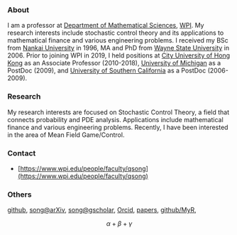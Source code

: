 
### About

I am a professor at [Department of Mathematical Sciences](https://www.wpi.edu/academics/departments/mathematical-sciences), [WPI](https://www.wpi.edu). My research interests include stochastic control theory and its applications to mathematical finance and various engineering problems. I received my BSc from [Nankai University](https://en.nankai.edu.cn/) in 1996, MA and PhD from [Wayne State University](https://wayne.edu/) in 2006. Prior to joining WPI in 2019, I held positions at [City University of Hong Kong](https://www.cityu.edu.hk/) as an Associate Professor (2010-2018), [University of Michigan](https://umich.edu/) as a PostDoc (2009), and [University of Southern California](https://usc.edu/) as a PostDoc (2006-2009).

### Research

My research interests are focused on Stochastic Control Theory, a field that connects probability and PDE analysis. Applications include mathematical finance and various engineering problems. Recently, I have been interested in the area of Mean Field Game/Control.

### Contact

- [https://www.wpi.edu/people/faculty/qsong](https://www.wpi.edu/people/faculty/qsong)

### Others
[github](https://github.com/qsongatwpi?tab=repositories), 
[song@arXiv](https://arxiv.org/a/song_q_2.html), [song@gscholar](https://scholar.google.com.hk/citations?user=a55OuBUAAAAJ&hl=en), [Orcid](https://orcid.org/0000-0002-9289-7462), [papers](https://github.com/qsongatwpi/qsongatwpi.github.io/tree/main/pubs), 
[github/MyR](https://github.com/qsongatwpi/MyR),

$$\alpha + \beta + \gamma$$